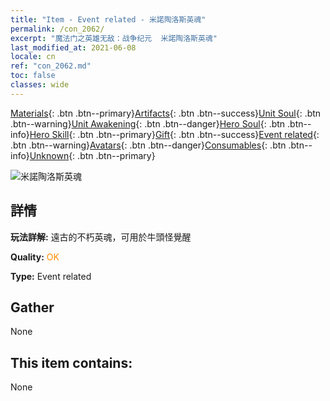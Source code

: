 ```yaml
---
title: "Item - Event related - 米諾陶洛斯英魂"
permalink: /con_2062/
excerpt: "魔法门之英雄无敌：战争纪元  米諾陶洛斯英魂"
last_modified_at: 2021-06-08
locale: cn
ref: "con_2062.md"
toc: false
classes: wide
---
```

 [Materials](/ItemsCN/){: .btn .btn--primary}[Artifacts](/ItemsCN/Artifacts/){: .btn .btn--success}[Unit Soul](/ItemsCN/UnitSoul/){: .btn .btn--warning}[Unit Awakening](/ItemsCN/UnitAwakening/){: .btn .btn--danger}[Hero Soul](/ItemsCN/HeroSoul/){: .btn .btn--info}[Hero Skill](/ItemsCN/HeroSkill/){: .btn .btn--primary}[Gift](/ItemsCN/Gift/){: .btn .btn--success}[Event related](/ItemsCN/Events/){: .btn .btn--warning}[Avatars](/ItemsCN/Avatars/){: .btn .btn--danger}[Consumables](/ItemsCN/Consumables/){: .btn .btn--info}[Unknown](/ItemsCN/Unknown/){: .btn .btn--primary}

 ![米諾陶洛斯英魂](/images/t/juexing_705.jpg)

## 詳情
 **玩法詳解:** 遠古的不朽英魂，可用於牛頭怪覺醒

 **Quality:** <span style="color: #FF8C00">OK</span>

 **Type:** Event related

## Gather

  None

## This item contains:

  None


